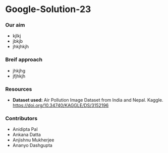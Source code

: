 # Google-Solution-23

### Our aim
  - kjlkj
  - jbkjb
  - jhkjhkjh

### Breif approach
- jhkjhg
- jfjhkjh

### Resources
* **Dataset used:** Air Pollution Image Dataset from India and Nepal. 
Kaggle. https://doi.org/10.34740/KAGGLE/DS/3152196

### Contributors
- Anidipta Pal
- Ankana Datta
- Anjishnu Mukherjee
- Ananyo Dashgupta
